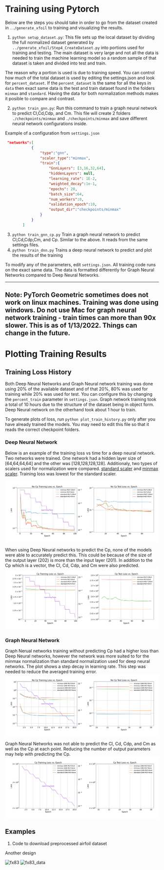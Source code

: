 # Training using Pytorch
Below are the steps you should take in order to go from the dataset created in `../generate_xfoil` to training and visualizing the results.

1. `python setup_dataset.py`: This file sets up the local dataset by dividing the full normalized dataset generated by `../generate_xfoil/Step4_CreateDataset.py` into portions used for training and testing. The main dataset is very large and not all the data is needed to train the machine learning model so a random sample of that dataset is taken and divided into test and train. 


The reason why a portion is used is due to training speed. You can control how much of the total dataset is used by editing the settings.json and look for `percent_dataset`. If the `percent_dataset` is the same for all the keys in `data` then exact same data is the test and train dataset found in the folders `minmax` and `standard`. Having the data for both normalization methods makes it posible to compare and contrast.

2. `python train_gnn.py`: Run this command to train a graph neural network to predict Cl,Cd,Cdp, and Cm. This file will create 2 folders `./checkpoints/minmax` and `./checkpoints/minmax` and save different neural network configurations inside. 

Example of a configuration from `settings.json`
```json
 "networks":[
            {
                "type":"gnn",
                "scaler_type":"minmax",
                "train":{
                    "GnnLayers": [3,16,32,64],
                    "hiddenLayers": null,
                    "learning_rate": 1E-2,
                    "weighted_decay":1e-1,
                    "epochs": 20,
                    "batch_size":64,
                    "num_workers":0,
                    "validation_epoch":10,
                    "output_dir":"checkpoints/minmax"
                }
            }
        ]
```


3. `python train_gnn_cp.py` Train a graph neural network to predict Cl,Cd,Cdp,Cm, and Cp. Similar to the above. It reads from the same settings files. 
4. `python train_dnn.py` Trains a deep neural network to predict and plot the results of the training

To modify any of the parameters, edit `settings.json`. All training code runs on the exact same data. The data is formatted differently for Graph Neural Networks compared to Deep Neural Networks. 

---
Note: 
PyTorch Geometric sometimes does not work on linux machines. Training was done using windows. Do not use Mac for graph neural network training - train times can more than 90x slower. This is as of 1/13/2022. Things can change in the future.
---

# Plotting Training Results

## Training Loss History 
Both Deep Neural Networks and Graph Neural network training was done using 20% of the available dataset and of that 20%, 80% was used for training while 20% was used for test. You can configure this by changing the `percent_train` parameter in `settings.json`. Graph network training took a total of 10 hours due to the structure of the dataset being in object form. Deep Neural network on the otherhand took about 1 hour to train. 

To generate plots of loss, run `python plot_train_history.py` only after you have already trained the models. You may need to edit this file so that it reads the correct checkpoint folders. 

### Deep Neural Network 
Below is an example of the training loss vs time for a deep neural network. Two networks were trained. One network had a hidden layer size of [64,64,64,64] and the other was [128,128,128,128]. Additionaly, two types of scalers used for normalization were compared. [standard scaler](https://scikit-learn.org/stable/modules/generated/sklearn.preprocessing.StandardScaler.html) and [minmax scaler](https://scikit-learn.org/stable/modules/generated/sklearn.preprocessing.MinMaxScaler.html). Training loss was lowest for the standard scaler. 

![Loss_History_dnn_no_Cp](./Loss_History_dnn_No_Cp.png)


When using Deep Neural networks to predict the Cp, none of the models were able to accurately predict this. This could be because of the size of the output layer (202) is more than the input layer (201). In addition to the Cp which is a vector, the Cl, Cd, Cdp, and Cm were also predicted.
![Loss_History_dnn_Cp](./Loss_History_dnn_Cp.png)


### Graph Neural Network 
Graph Nerual networks training without predicting Cp had a higher loss than Deep Neural networks, however the network was more suited to for the minmax normalization than standard normalization used for deep neural networks. The plot shows a step decay in learning rate. This step was needed to reduce the averaged training error.
![Loss_History_gnn_no_Cp](./Loss_History_gnn_No_Cp.png)

Graph Neural Networks was not able to predict the Cl, Cd, Cdp, and Cm as well as the Cp at each point. Reducing the number of output parameters may help with predicting the Cp. 
![Loss_History_gnn_no_Cp](./Loss_History_gnn_Cp.png)

## Examples
1. Code to download preprocessed airfoil dataset 


Another design

![fx83](./predicted_results/usa31-il%20-%20USA%2031%20AIRFOIL.png)
![fx83_data](./predicted_results/usa31-il%20-%20USA%2031%20AIRFOIL-Re_50000.0-Ncrit_9.0.png)
